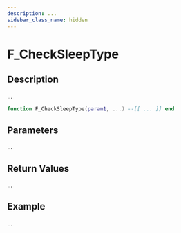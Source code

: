 ```yaml
---
description: ...
sidebar_class_name: hidden
---
```


# F_CheckSleepType

## Description

...

```lua
function F_CheckSleepType(param1, ...) --[[ ... ]] end
```

## Parameters

...

## Return Values

...

## Example

...

